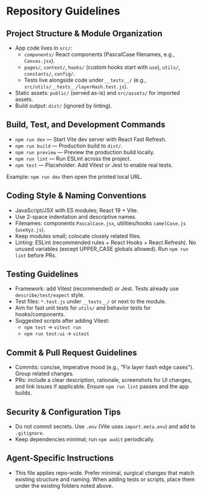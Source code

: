 # Repository Guidelines

## Project Structure & Module Organization
- App code lives in `src/`:
  - `components/` React components (PascalCase filenames, e.g., `Canvas.jsx`).
  - `pages/`, `context/`, `hooks/` (custom hooks start with `use`), `utils/`, `constants/`, `config/`.
  - Tests live alongside code under `__tests__/` (e.g., `src/utils/__tests__/layerHash.test.js`).
- Static assets: `public/` (served as-is) and `src/assets/` for imported assets.
- Build output: `dist/` (ignored by linting).

## Build, Test, and Development Commands
- `npm run dev` — Start Vite dev server with React Fast Refresh.
- `npm run build` — Production build to `dist/`.
- `npm run preview` — Preview the production build locally.
- `npm run lint` — Run ESLint across the project.
- `npm test` — Placeholder. Add Vitest or Jest to enable real tests.

Example: `npm run dev` then open the printed local URL.

## Coding Style & Naming Conventions
- JavaScript/JSX with ES modules; React 19 + Vite.
- Use 2-space indentation and descriptive names.
- Filenames: components `PascalCase.jsx`, utilities/hooks `camelCase.js` (`useXyz.js`).
- Keep modules small; colocate closely related files.
- Linting: ESLint (recommended rules + React Hooks + React Refresh). No unused variables (except UPPER_CASE globals allowed). Run `npm run lint` before PRs.

## Testing Guidelines
- Framework: add Vitest (recommended) or Jest. Tests already use `describe/test/expect` style.
- Test files: `*.test.js` under `__tests__/` or next to the module.
- Aim for fast unit tests for `utils/` and behavior tests for hooks/components.
- Suggested scripts after adding Vitest:
  - `npm test` → `vitest run`
  - `npm run test:ui` → `vitest`

## Commit & Pull Request Guidelines
- Commits: concise, imperative mood (e.g., "Fix layer hash edge cases"). Group related changes.
- PRs: include a clear description, rationale, screenshots for UI changes, and link issues if applicable. Ensure `npm run lint` passes and the app builds.

## Security & Configuration Tips
- Do not commit secrets. Use `.env` (Vite uses `import.meta.env`) and add to `.gitignore`.
- Keep dependencies minimal; run `npm audit` periodically.

## Agent-Specific Instructions
- This file applies repo-wide. Prefer minimal, surgical changes that match existing structure and naming. When adding tests or scripts, place them under the existing folders noted above.

